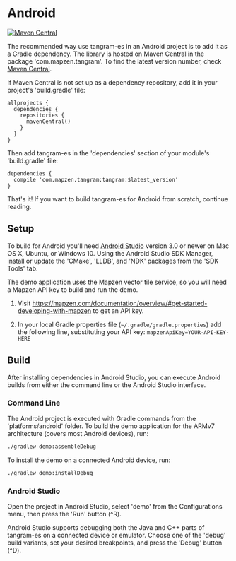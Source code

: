 Android
=======
[![Maven Central](https://maven-badges.herokuapp.com/maven-central/com.mapzen.tangram/tangram/badge.svg)](https://maven-badges.herokuapp.com/maven-central/com.mapzen.tangram/tangram)

The recommended way use tangram-es in an Android project is to add it as a Gradle dependency. The library is hosted on Maven Central in the package 'com.mapzen.tangram'. To find the latest version number, check [Maven Central](http://search.maven.org/#search%7Cga%7C1%7Cg%3A%22com.mapzen.tangram%22).

If Maven Central is not set up as a dependency repository, add it in your project's 'build.gradle' file:

```
allprojects {
  dependencies {
    repositories {
      mavenCentral()
    }
  }
}
```

Then add tangram-es in the 'dependencies' section of your module's 'build.gradle' file:

```
dependencies {
  compile 'com.mapzen.tangram:tangram:$latest_version'
}
```

That's it! If you want to build tangram-es for Android from scratch, continue reading.

## Setup ##

To build for Android you'll need [Android Studio](https://developer.android.com/studio/index.html) version 3.0 or newer on Mac OS X, Ubuntu, or Windows 10. Using the Android Studio SDK Manager, install or update the 'CMake', 'LLDB', and 'NDK' packages from the 'SDK Tools' tab.

The demo application uses the Mapzen vector tile service, so you will need a Mapzen API key to build and run the demo. 

 1. Visit https://mapzen.com/documentation/overview/#get-started-developing-with-mapzen to get an API key.

 2. In your local Gradle properties file (`~/.gradle/gradle.properties`) add the following line, substituting your API key: `mapzenApiKey=YOUR-API-KEY-HERE`

## Build ##

After installing dependencies in Android Studio, you can execute Android builds from either the command line or the Android Studio interface.

### Command Line ###

The Android project is executed with Gradle commands from the 'platforms/android' folder. To build the demo application for the ARMv7 architecture (covers most Android devices), run:

```bash
./gradlew demo:assembleDebug
```

To install the demo on a connected Android device, run:

```bash
./gradlew demo:installDebug
```

### Android Studio ###

Open the project in Android Studio, select 'demo' from the Configurations menu, then press the 'Run' button (^R).

Android Studio supports debugging both the Java and C++ parts of tangram-es on a connected device or emulator. Choose one of the 'debug' build variants, set your desired breakpoints, and press the 'Debug' button (^D).
